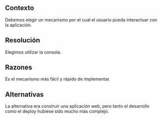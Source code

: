 ## Contexto
Debemos elegir un mecanismo por el cual el usuario pueda interactuar con la aplicación.

## Resolución

Elegimos utilizar la consola.

## Razones

Es el mecanismo más fácil y rápido de implementar.

## Alternativas

La alternativa era construir una aplicación web, pero tanto el desarrollo como el deploy hubiese sido mucho más complejo.
